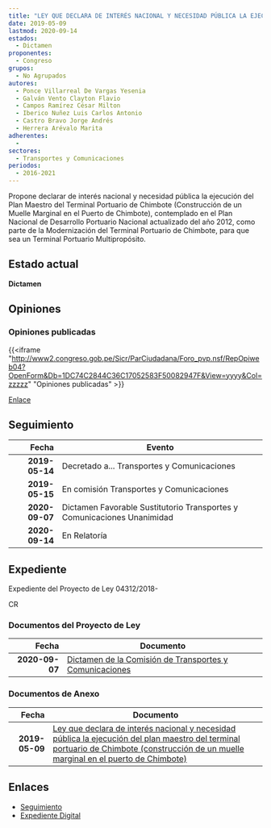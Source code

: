 ```yaml
---
title: "LEY QUE DECLARA DE INTERÉS NACIONAL Y NECESIDAD PÚBLICA LA EJECUCIÓN DEL PLAN MAESTRO DEL TERMINAL PORTUARIO DE CHIMBOTE (CONSTRUCCIÓN DE UN MUELLE MARGINAL EN EL PUERTO DE CHIMBOTE)"
date: 2019-05-09
lastmod: 2020-09-14
estados: 
  - Dictamen
proponentes: 
  - Congreso
grupos: 
  - No Agrupados
autores: 
  - Ponce Villarreal De Vargas Yesenia
  - Galván Vento Clayton Flavio
  - Campos Ramírez César Milton
  - Iberico Nuñez Luis Carlos Antonio
  - Castro Bravo Jorge Andrés
  - Herrera Arévalo Marita
adherentes: 
  - 
sectores: 
  - Transportes y Comunicaciones
periodos: 
  - 2016-2021
---
```


Propone declarar de interés nacional y necesidad pública la ejecución del Plan Maestro del Terminal Portuario de Chimbote (Construcción de un Muelle Marginal en el Puerto de Chimbote), contemplado en el Plan Nacional de Desarrollo Portuario Nacional actualizado del año 2012, como parte de la Modernización del Terminal Portuario de Chimbote, para que sea un Terminal Portuario Multipropósito.


## Estado actual

**Dictamen**

## Opiniones

### Opiniones publicadas

{{<iframe "http://www2.congreso.gob.pe/Sicr/ParCiudadana/Foro_pvp.nsf/RepOpiweb04?OpenForm&Db=1DC74C2844C36C17052583F50082947F&View=yyyy&Col=zzzzz" "Opiniones publicadas" >}}

[Enlace](http://www2.congreso.gob.pe/Sicr/ParCiudadana/Foro_pvp.nsf/RepOpiweb04?OpenForm&Db=1DC74C2844C36C17052583F50082947F&View=yyyy&Col=zzzzz)

## Seguimiento

| Fecha | Evento |
|------:|--------|
| **2019-05-14** | Decretado a... Transportes y Comunicaciones|
| **2019-05-15** | En comisión Transportes y Comunicaciones|
| **2020-09-07** | Dictamen Favorable Sustitutorio Transportes y Comunicaciones Unanimidad|
| **2020-09-14** | En Relatoría|


## Expediente

Expediente del Proyecto de Ley 04312/2018-

CR


### Documentos del Proyecto de Ley

| Fecha | Documento |
|------:|--------|
| **2020-09-07** | [Dictamen de la Comisión de Transportes y Comunicaciones](http://www.leyes.congreso.gob.pe/Documentos/2016_2021/Dictamenes/Proyectos_de_Ley/04312DC23MAY20200907.pdf) |

### Documentos de Anexo

| Fecha | Documento |
|------:|--------|
| **2019-05-09** | [Ley que declara de interés nacional y necesidad pública la ejecución del plan maestro del terminal portuario de Chimbote (construcción de un muelle marginal en el puerto de Chimbote)](http://www.leyes.congreso.gob.pe/Documentos/2016_2021/Proyectos_de_Ley_y_de_Resoluciones_Legislativas/PL0431220190509.pdf) |

## Enlaces 

- [Seguimiento](http://www2.congreso.gob.pe/Sicr/TraDocEstProc/CLProLey2016.nsf/f7fff46988ca05b1052578e100829cc7/2e28ff8ba6a75de0052583f5007dd070?OpenDocument)
- [Expediente Digital](http://www2.congreso.gob.pe/Sicr/TraDocEstProc/CLProLey2016.nsf/f7fff46988ca05b1052578e100829cc7/2e28ff8ba6a75de0052583f5007dd070?OpenDocument&Click=05257FB7005EB655.eb71d0cf91d8294e05256cdf006b5706/$Body/0.1C6C)
